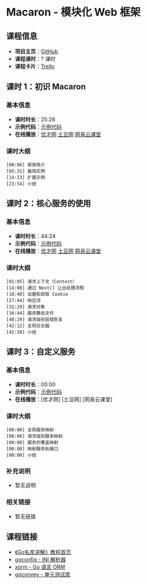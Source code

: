 # Macaron - 模块化 Web 框架

## 课程信息

- **项目主页**：[GitHub](https://github.com/Unknwon/macaron)
- **课程课时**：? 课时
- **课程卡片**：[Trello](https://trello.com/c/AfUzavrY/31-macaron-web)

## 课时 1：初识 Macaron

### 基本信息

- **课时时长**：25:28
- **示例代码**：[示例代码](class1/sample)
- **在线播放**：[优才网](http://www.ucai.cn/course/chapter/134/4638/9497) [土豆网](http://www.tudou.com/programs/view/2-OtaKaMkZ8/) [网易云课堂](http://study.163.com/course/courseLearn.htm?courseId=510006#/learn/video?lessonId=1051887&courseId=510006)

### 课时大纲

	[00:00] 框架简介
	[05:31] 最简实例
	[14:13] 扩展示例
	[23:54] 小结

## 课时 2：核心服务的使用

### 基本信息

- **课时时长**：44:24
- **示例代码**：[示例代码](class2/sample)
- **在线播放**：[优才网](http://www.ucai.cn/course/chapter/134/4638/9658) [土豆网](http://www.tudou.com/programs/view/ng8QHdjCngE/) [网易云课堂](http://study.163.com/course/courseLearn.htm?courseId=510006#/learn/video?lessonId=1125042&courseId=510006)

### 课时大纲

	[01:05] 请求上下文（Context）
	[14:00] 通过 Next() 让出处理流程
	[18:40] 设置和获取 Cookie
	[27:44] 响应流
	[31:29] 请求对象
	[34:44] 服务静态文件
	[40:29] 请求级别容错恢复
	[42:12] 全局日志器
	[42:28] 小结

## 课时 3：自定义服务

### 基本信息

- **课时时长**：00:00
- **示例代码**：[示例代码](class3/sample)
- **在线播放**：[优才网] [土豆网] [网易云课堂]

### 课时大纲

	[00:00] 全局服务映射
	[00:00] 请求级别服务映射
	[00:00] 服务的覆盖映射
	[00:00] 映射服务到接口
	[00:00] 小结

### 补充说明

- 暂无说明

### 相关链接

- 暂无链接

## 课程链接

- [《Go名库讲解》教程首页](http://unknwon.github.io/go-rock-libraries-showcases/)
- [goconfig - INI 解析器](https://github.com/Unknwon/go-rock-libraries-showcases/tree/master/lectures/01-goconfig)
- [xorm - Go 语言 ORM](https://github.com/Unknwon/go-rock-libraries-showcases/blob/master/lectures/02-xorm)
- [goconvey - 单元测试库](https://github.com/Unknwon/go-rock-libraries-showcases/blob/master/lectures/03-goconvey)
